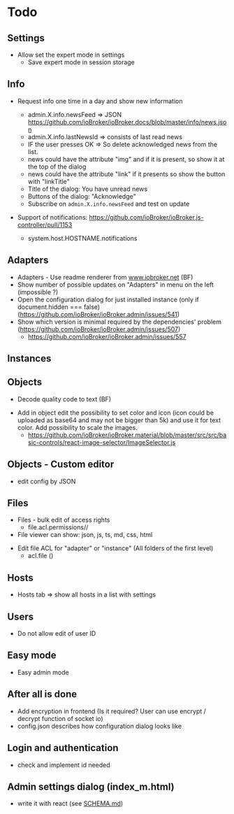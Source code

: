 # Todo

## Settings
- Allow set the expert mode in settings
  - Save expert mode in session storage
  
## Info
- Request info one time in a day and show new information
  - admin.X.info.newsFeed => JSON https://github.com/ioBroker/ioBroker.docs/blob/master/info/news.json
  - admin.X.info.lastNewsId => consists of last read news
  - IF the user presses OK => So delete acknowledged news from the list.
  - news could have the attribute "img" and if it is present, so show it at the top of the dialog
  - news could have the attribute "link" if it presents so show the button with "linkTitle"
  - Title of the dialog: You have unread news
  - Buttons of the dialog: "Acknowledge"
  - Subscribe on `admin.X.info.newsFeed` and test on update

- Support of notifications: https://github.com/ioBroker/ioBroker.js-controller/pull/1153 
  - system.host.HOSTNAME.notifications

## Adapters
- Adapters - Use readme renderer from www.iobroker.net (BF)
- Show number of possible updates on "Adapters" in menu on the left (impossible ?)
- Open the configuration dialog for just installed instance (only if document.hidden === false) (https://github.com/ioBroker/ioBroker.admin/issues/541)
- Show which version is minimal required by the dependencies' problem (https://github.com/ioBroker/ioBroker.admin/issues/507)
  - https://github.com/ioBroker/ioBroker.admin/issues/557

<!-- - Show License better formated (no X scroll, but all info visible) 
//Calendar schedule -->
 

## Instances
## Objects
- Decode quality code to text (BF)
<!-- - ACL settings for non-existing objects with '---' and "apply to children" selected -->
<!-- - Do not enable Apply button if no changes (at least for single object) -->
<!-- - highlight "different" with (opacity: 0.5) (text too) -->
- Add in object edit the possibility to set color and icon (icon could be uploaded as base64 and may not be bigger than 5k) and use it for text color. Add possibility to scale the images.
  - https://github.com/ioBroker/ioBroker.material/blob/master/src/src/basic-controls/react-image-selector/ImageSelector.js
## Objects - Custom editor
- edit config by JSON
## Files
- Files - bulk edit of access rights
  - file.acl.permissions//
- File viewer can show: json, js, ts, md, css, html
<!-- - Allow switch of background color for images: jpg, png, bmp, svg, ico, jpeg -->
- Edit file ACL for "adapter" or "instance" (All folders of the first level)
  -  acl.file ()

  
## Hosts  
- Hosts tab => show all hosts in a list with settings

## Users
- Do not allow edit of user ID

## Easy mode
- Easy admin mode

## After all is done
- Add encryption in frontend (Is it required? User can use encrypt / decrypt function of socket io)
- config.json describes how configuration dialog looks like

## Login and authentication
- check and implement id needed

## Admin settings dialog (index_m.html)
- write it with react (see [SCHEMA.md](SCHEMA.md))